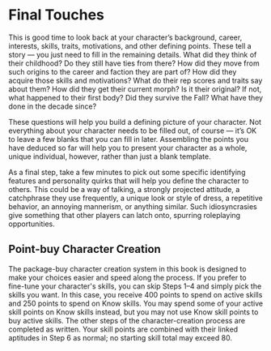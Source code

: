 # Final Touches

This is good time to look back at your character’s background, career, interests, skills, traits, motivations, and other defining points. These tell a story — you just need to fill in the remaining details. What did they think of their childhood? Do they still have ties from there? How did they move from such origins to the career and faction they are part of? How did they acquire those skills and motivations? What do their rep scores and traits say about them? How did they get their current morph? Is it their original? If not, what happened to their first body? Did they survive the Fall? What have they done in the decade since?

These questions will help you build a defining picture of your character. Not everything about your character needs to be filled out, of course — it’s OK to leave a few blanks that you can fill in later. Assembling the points you have deduced so far will help you to present your character as a whole, unique individual, however, rather than just a blank template.

As a final step, take a few minutes to pick out some specific identifying features and personality quirks that will help you define the character to others. This could be a way of talking, a strongly projected attitude, a catchphrase they use frequently, a unique look or style of dress, a repetitive behavior, an annoying mannerism, or anything similar. Such idiosyncrasies give something that other players can latch onto, spurring roleplaying opportunities.

<!-- CLEANED blockquote -->

## Point-buy Character Creation

The package-buy character creation system in this book is designed to make your choices easier and speed along the process. If you prefer to fine-tune your character's skills, you can skip Steps 1–4 and simply pick the skills you want. In this case, you receive 400 points to spend on active skills and 250 points to spend on Know skills. You may spend some of your active skill points on Know skills instead, but you may not use Know skill points to buy active skills. The other steps of the character-creation process are completed as written. Your skill points are combined with their linked aptitudes in Step 6 as normal; no starting skill total may exceed 80.

<!-- CLEANED /blockquote -->
